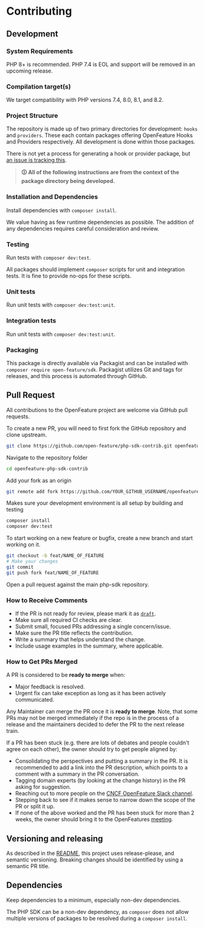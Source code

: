 # Contributing

## Development

### System Requirements

PHP 8+ is recommended. PHP 7.4 is EOL and support will be removed in an upcoming release.

### Compilation target(s)

We target compatibility with PHP versions 7.4, 8.0, 8.1, and 8.2.

### Project Structure

The repository is made up of two primary directories for development: `hooks` and `providers`. These each contain packages offering OpenFeature Hooks and Providers respectively. All development is done within those packages.

There is not yet a process for generating a hook or provider package, but [an issue is tracking this](https://github.com/open-feature/php-sdk-contrib/issues/37).

> **🛈 All of the following instructions are from the context of the package directory being developed.**

### Installation and Dependencies

Install dependencies with `composer install`.

We value having as few runtime dependencies as possible. The addition of any dependencies requires careful consideration and review.

### Testing

Run tests with `composer dev:test`.

All packages should implement `composer` scripts for unit and integration tests. It is fine to provide no-ops for these scripts.

### Unit tests

Run unit tests with `composer dev:test:unit`.

### Integration tests

Run unit tests with `composer dev:test:unit`.

### Packaging

This package is directly available via Packagist and can be installed with `composer require open-feature/sdk`. Packagist utilizes Git and tags for releases, and this process is automated through GitHub.

## Pull Request

All contributions to the OpenFeature project are welcome via GitHub pull requests.

To create a new PR, you will need to first fork the GitHub repository and clone upstream.

```bash
git clone https://github.com/open-feature/php-sdk-contrib.git openfeature-php-sdk-contrib
```

Navigate to the repository folder

```bash
cd openfeature-php-sdk-contrib
```

Add your fork as an origin

```bash
git remote add fork https://github.com/YOUR_GITHUB_USERNAME/openfeature-php-sdk-contrib.git
```

Makes sure your development environment is all setup by building and testing

```bash
composer install
composer dev:test
```

To start working on a new feature or bugfix, create a new branch and start working on it.

```bash
git checkout -b feat/NAME_OF_FEATURE
# Make your changes
git commit
git push fork feat/NAME_OF_FEATURE
```

Open a pull request against the main php-sdk repository.

### How to Receive Comments

- If the PR is not ready for review, please mark it as
  [`draft`](https://github.blog/2019-02-14-introducing-draft-pull-requests/).
- Make sure all required CI checks are clear.
- Submit small, focused PRs addressing a single concern/issue.
- Make sure the PR title reflects the contribution.
- Write a summary that helps understand the change.
- Include usage examples in the summary, where applicable.

### How to Get PRs Merged

A PR is considered to be **ready to merge** when:

- Major feedback is resolved.
- Urgent fix can take exception as long as it has been actively communicated.

Any Maintainer can merge the PR once it is **ready to merge**. Note, that some
PRs may not be merged immediately if the repo is in the process of a release and
the maintainers decided to defer the PR to the next release train.

If a PR has been stuck (e.g. there are lots of debates and people couldn't agree
on each other), the owner should try to get people aligned by:

- Consolidating the perspectives and putting a summary in the PR. It is
  recommended to add a link into the PR description, which points to a comment
  with a summary in the PR conversation.
- Tagging domain experts (by looking at the change history) in the PR asking
  for suggestion.
- Reaching out to more people on the [CNCF OpenFeature Slack channel](https://cloud-native.slack.com/archives/C0344AANLA1).
- Stepping back to see if it makes sense to narrow down the scope of the PR or
  split it up.
- If none of the above worked and the PR has been stuck for more than 2 weeks,
  the owner should bring it to the OpenFeatures [meeting](README.md#contributing).

## Versioning and releasing

As described in the [README](./README.md), this project uses release-please, and semantic versioning.
Breaking changes should be identified by using a semantic PR title.

## Dependencies

Keep dependencies to a minimum, especially non-dev dependencies.

The PHP SDK can be a non-dev dependency, as `composer` does not allow multiple versions of packages to be resolved during a `composer install`.
